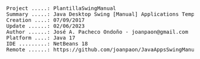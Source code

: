 <pre>

Project .....: PlantillaSwingManual
Summary .....: Java Desktop Swing [Manual] Applications Template
Creation ....: 07/09/2017
Update ......: 02/06/2023
Author ......: José A. Pacheco Ondoño - joanpaon@gmail.com
Platform ....: Java 17
IDE .........: NetBeans 18
Remote ......: https://github.com/joanpaon/JavaAppsSwingManualTemplate.git

</pre>
